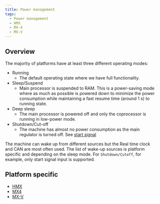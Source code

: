 ```yaml
---
title: Power management
tags:
  - Power management
  - HMX
  - MX-4
  - MX-V
---
```

## Overview

The majority of platforms have at least three different operating modes:
- Running
    - The default operating state where we have full functionality.
- Sleep/Suspend
    - Main processor is suspended to RAM. This is a power-saving
mode where as much as possible is powered down to minimize the power consumption while maintaining a
fast resume time (around 1 s) to running state.
- Deep sleep
    - The main processor is powered off and only the coprocessor is running in low-power mode.
- Shutdown/Cut-off
    - The machine has almost no power consumption as the main regulator is turned off. See [start signal](../interfaces/start_signal.md)

The machine can wake up from different sources but the Real time clock and CAN are most often used. The list of wake-up sources is platform specific and depending on the sleep mode. For `Shutdown/Cutoff`, for example, only start signal input is supported.

## Platform specific
- [HMX](mx4/power_management.md)
- [MX4](mx4/power_management.md)
- [MX-V](mxv/power_management.md)

